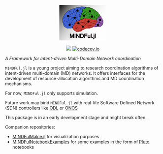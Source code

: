 <div align="center"> 
<img src="images/MINDFul-wtext.svg" alt="MINDFul-wtext" width="30%"></img>

[![](https://img.shields.io/badge/docs-dev-blue.svg)](https://UniStuttgart-IKR.github.io/MINDFul.jl/dev)
[![codecov.io](http://codecov.io/github/UniStuttgart-IKR/MINDFul.jl/coverage.svg?branch=main)](http://codecov.io/github/UniStuttgart-IKR/MINDFul.jl?branch=main)

</div>

*A Framework for Intent-driven Multi-Domain Network coordination*

`MINDFul.jl` is a young project aiming to research coordination algorithms of intent-driven multi-domain (MD) networks.
It offers interfaces for the development of resource-allocation algorithms and MD coordination mechanisms.

For now, `MINDFul.jl` only supports simulation.

Future work may bind `MINDFul.jl` with real-life Software Defined Network (SDN) controllers like [ODL](https://www.opendaylight.org/) or [ONOS](https://opennetworking.org/onos/) 

This package is in an early development stage and might break often.

Companion repositories:
- [MINDFulMakie.jl](https://github.com/UniStuttgart-IKR/MINDFulMakie.jl) for visualization purposes
- [MINDFulNotebookExamples](https://github.com/UniStuttgart-IKR/MINDFulNotebookExamples.jl) for some examples in the form of [Pluto](https://github.com/fonsp/Pluto.jl) notebooks
